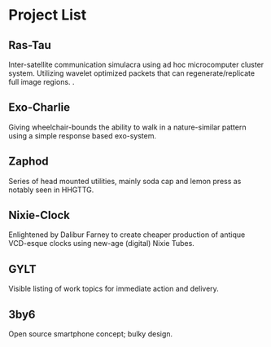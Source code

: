 # Project List

## Ras-Tau
Inter-satellite communication simulacra using ad hoc microcomputer cluster system. Utilizing wavelet optimized packets that can regenerate/replicate full image regions.
.
## Exo-Charlie
Giving wheelchair-bounds the ability to walk in a nature-similar pattern using a simple response based exo-system.

## Zaphod
Series of head mounted utilities, mainly soda cap and lemon press as notably seen in HHGTTG.

## Nixie-Clock
Enlightened by Dalibur Farney to create cheaper production of antique VCD-esque clocks using new-age (digital) Nixie Tubes.

## GYLT
Visible listing of work topics for immediate action and delivery.

## 3by6
Open source smartphone concept; bulky design.
